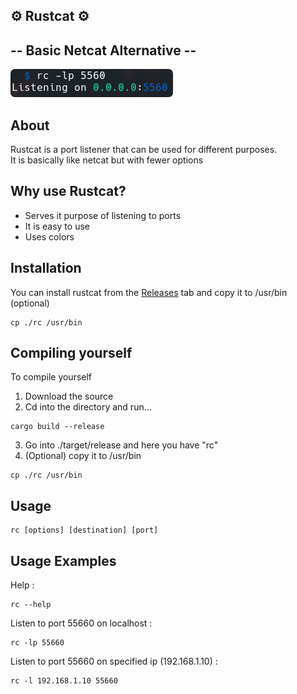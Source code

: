 ## ⚙️ Rustcat ⚙️

## -- Basic Netcat Alternative -- 

<img src="./imgassets/example.png" style="border-radius:0.43rem"/>
<br />

About
------------------------
Rustcat is a port listener that can be used for different purposes.\
It is basically like netcat but with fewer options

Why use Rustcat?
------------------------
* Serves it purpose of listening to ports
* It is easy to use
* Uses colors

Installation
------------------------
You can install rustcat from the [Releases](./releases/latest) tab and copy it to /usr/bin (optional)
```
cp ./rc /usr/bin
```

Compiling yourself
------------------------
To compile yourself
1. Download the source
2. Cd into the directory and run...
```
cargo build --release
```
3. Go into ./target/release and here you have "rc"
4. (Optional) copy it to /usr/bin
```
cp ./rc /usr/bin
```

Usage
------------------------
```
rc [options] [destination] [port]
```

Usage Examples
------------------------

Help :
```
rc --help
```
Listen to port 55660 on localhost :
```
rc -lp 55660
```
Listen to port 55660 on specified ip (192.168.1.10) :
```
rc -l 192.168.1.10 55660
```